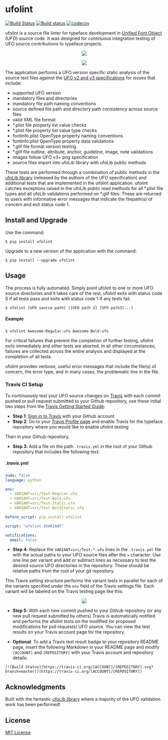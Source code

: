# ufolint

[![Build Status](https://travis-ci.org/source-foundry/ufolint.svg?branch=master)](https://travis-ci.org/source-foundry/ufolint) [![Build status](https://ci.appveyor.com/api/projects/status/lsuj8p7myp6mdo2e/branch/master?svg=true)](https://ci.appveyor.com/project/chrissimpkins/ufolint/branch/master) [![codecov](https://codecov.io/gh/source-foundry/ufolint/branch/master/graph/badge.svg)](https://codecov.io/gh/source-foundry/ufolint)


ufolint is a source file linter for typeface development in [Unified Font Object](http://unifiedfontobject.org/) (UFO) source code.  It was designed for continuous integration testing of UFO source contributions to typeface projects. 

<p align="center">
  <img src="https://raw.githubusercontent.com/source-foundry/ufolint/images/images/ufolint_example.gif"/>
</p>

<p align="center">
  <img src ="https://raw.githubusercontent.com/source-foundry/ufolint/images/images/ufolint_travis_example-crunch.png" />
</p>


The application performs a UFO version specific static analysis of the source text files against the [UFO v2 and v3 specifications](http://unifiedfontobject.org/) for issues that include:

  - supported UFO version
  - mandatory files and directories
  - mandatory file path naming conventions
  - source defined file path and directory path consistency across source files
  - valid XML file format
  - *.plist file property list value checks
  - *.plist file property list value type checks
  - fontinfo.plist OpenType property naming conventions
  - fontinfo.plist OpenType property data validations
  - *.glif file format version testing
  - *.glif file outline, attribute, anchor, guideline, image, note validations
  - images follow UFO v3+ png specification
  - source files import into ufoLib library with ufoLib public methods

These tests are performed through a combination of public methods in the [ufoLib library](https://github.com/unified-font-object/ufoLib) (released by the authors of the UFO specification) and additional tests that are implemented in the ufolint application.  ufolint catches exceptions raised in the ufoLib public read methods for all *.plist file types and all ufoLib validations performed on *.glif files.  These are returned to users with informative error messages that indicate the filepath(s) of concern and exit status code 1.


## Install and Upgrade

Use the command:

```
$ pip install ufolint
```

Upgrade to a new version of the application with the command:

```
$ pip install --upgrade ufolint
```


## Usage

The process is fully automated.  Simply point ufolint to one or more UFO source directories and it takes care of the rest.  ufolint exits with status code 0 if all tests pass and exits with status code 1 if any tests fail.

```
$ ufolint [UFO source path] ([UFO path 2] [UFO path3]...)
```

##### Example

```
$ ufolint Awesome-Regular.ufo Awesome-Bold.ufo
```

For critical failures that prevent the completion of further testing, ufolint exits immediately and other tests are aborted.  In all other circumstances, failures are collected across the entire analysis and displayed at the completion of all tests.  

ufolint provides verbose, useful error messages that include the file(s) of concern, the error type, and in many cases, the problematic line in the file.


### Travis CI Setup

To continuously test your UFO source changes on [Travis](https://travis-ci.org) with each commit pushed or pull request submitted to your Github repository, use these initial two steps from the [Travis Getting Started Guide](https://docs.travis-ci.com/user/getting-started/):

- **Step 1**: [Sign in to Travis](https://travis-ci.org/auth) with your Github account
- **Step 2**: Go to your [Travis Profile page](https://travis-ci.org/profile) and enable Travis for the typeface repository where you would like to enable ufolint testing

Then in your Github repository, 

- **Step 3**: Add a file on the path `.travis.yml` in the root of your Github repository that includes the following text:

##### .travis.yml

```yaml
sudo: false
language: python

env:
  - VARIANT=src/Test-Regular.ufo
  - VARIANT=src/Test-Bold.ufo
  - VARIANT=src/Test-Italic.ufo
  - VARIANT=src/Test-BoldItalic.ufo

before_script: pip install ufolint

script: "ufolint $VARIANT"

notifications:
  email: false
```

- **Step 4**: Replace the `VARIANT=src/Test-*.ufo` lines in the `.travis.yml` file with the actual paths to your UFO source files after the `=` character.  Use one line per variant and add or subtract lines as necessary to test the desired source UFO directories in the repository.  These should be relative paths from the root of your git repository.

This Travis setting structure performs the variant tests in parallel for each of the variants specified under the `env` field of the Travis settings file.  Each variant will be labeled on the Travis testing page like this:


<p align="center">
  <img src ="https://raw.githubusercontent.com/source-foundry/ufolint/images/images/parallel_ufolint_jobs-crunch.png" />
</p>


- **Step 5**: With each new commit pushed to your Github repository (or any new pull request submitted by others) Travis is automatically notified and performs the ufolint tests on the modified (or proposed modifications for pull requests) UFO source.  You can view the test results on your Travis account page for the repository.

- **Optional**: To add a Travis test result badge to your repository README page, insert the following Markdown in your README page and modify `[ACCOUNT]` and `[REPOSITORY]` with your Travis account and repository details:

```
[![Build Status](https://travis-ci.org/[ACCOUNT]/[REPOSITORY].svg?branch=master)](https://travis-ci.org/[ACCOUNT]/[REPOSITORY])
```


## Acknowledgments

Built with the fantastic [ufoLib library](https://github.com/unified-font-object/ufoLib) where a majority of the UFO validation work has been performed!


## License

[MIT License](https://github.com/source-foundry/ufolint/blob/master/docs/LICENSE)
